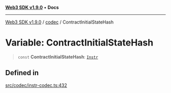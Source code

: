 [**Web3 SDK v1.9.0**](../../../README.md) • **Docs**

***

[Web3 SDK v1.9.0](../../../globals.md) / [codec](../README.md) / ContractInitialStateHash

# Variable: ContractInitialStateHash

> `const` **ContractInitialStateHash**: [`Instr`](../type-aliases/Instr.md)

## Defined in

[src/codec/instr-codec.ts:432](https://github.com/Mystic-Nayy/alephium-web3/blob/ee41f5e0e7d7fb0b155fe62f05b2ac03772895ca/packages/web3/src/codec/instr-codec.ts#L432)
